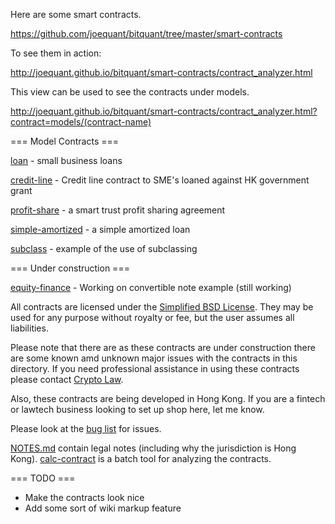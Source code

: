 Here are some smart contracts.

https://github.com/joequant/bitquant/tree/master/smart-contracts

To see them in action:

http://joequant.github.io/bitquant/smart-contracts/contract_analyzer.html

This view can be used to see the contracts under models.

http://joequant.github.io/bitquant/smart-contracts/contract_analyzer.html?contract=models/(contract-name)


=== Model Contracts ===

[loan](http://joequant.github.io/bitquant/smart-contracts/contract_analyzer.html?contract=models/loan) - small business loans

[credit-line](http://joequant.github.io/bitquant/smart-contracts/contract_analyzer.html?contract=models/credit-line) - Credit line contract to SME's loaned against HK
government grant

[profit-share](http://joequant.github.io/bitquant/smart-contracts/contract_analyzer.html?contract=models/profit-share) - a smart trust profit sharing agreement

[simple-amortized](http://joequant.github.io/bitquant/smart-contracts/contract_analyzer.html?contract=models/simple-amortized) - a simple amortized loan

[subclass](http://joequant.github.io/bitquant/smart-contracts/contract_analyzer.html?contract=models/subclass) - example of the use of subclassing

=== Under construction ===

[equity-finance](http://joequant.github.io/bitquant/smart-contracts/contract_analyzer.html?contract=models/equity-finance) - Working on convertible note example (still working)

All contracts are licensed under the [Simplified BSD
License](http://opensource.org/licenses/BSD-2-Clause). They may be
used for any purpose without royalty or fee, but the user assumes all
liabilities.  

Please note that there are as these contracts are under construction
there are some known amd unknown major issues with the contracts in
this directory.  If you need professional assistance in using these
contracts please contact [Crypto Law](http://www.crypto-law.com).

Also, these contracts are being developed in Hong Kong.  If you are a
fintech or lawtech business looking to set up shop here, let me know.

Please look at the [bug list](https://github.com/joequant/bitquant/issues) for issues.

[NOTES.md](NOTES.md) contain legal notes (including why the
jurisdiction is Hong Kong).  [calc-contract](calc-contract.js) is a
batch tool for analyzing the contracts.

=== TODO ===

* Make the contracts look nice
* Add some sort of wiki markup feature

